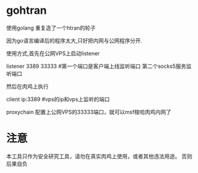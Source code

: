 # gohtran
使用golang 重复造了一个htran的轮子

因为go语言编译后的程序太大,只好把内网与公网程序分开.

使用方式,首先在公网VPS上启动listener

listener  3389  33333     #第一个端口是客户端上线监听端口  第二个socks5服务监听端口

然后在肉鸡上执行

client ip:3389            #vps的ip和vps上监听的端口            


proxychain 配置上公网VPS的33333端口，就可以msf梭哈肉鸡内网了



# 注意

本工具只作为安全研究工具，请勿在真实肉鸡上使用，或者其他违法用途。
否则后果自负
